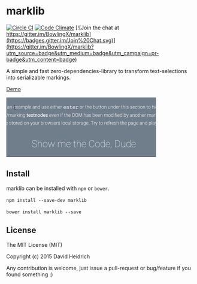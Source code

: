 marklib
===

[![Circle CI](https://circleci.com/gh/BowlingX/marklib.svg?style=svg)](https://circleci.com/gh/BowlingX/marklib)
[![Code Climate](https://codeclimate.com/github/BowlingX/marklib/badges/gpa.svg)](https://codeclimate.com/github/BowlingX/marklib)
[![Join the chat at https://gitter.im/BowlingX/marklib](https://badges.gitter.im/Join%20Chat.svg)](https://gitter.im/BowlingX/marklib?utm_source=badge&utm_medium=badge&utm_campaign=pr-badge&utm_content=badge)

A simple and fast zero-dependencies-library to transform text-selections into serializable markings.

[Demo](http://bowlingx.github.io/marklib/)

![Demo-Gif](https://raw.githubusercontent.com/BowlingX/marklib/master/marklib.gif)

## Install

marklib can be installed with `npm` or `bower`.

`npm install --save-dev marklib`

`bower install marklib --save`

## License

The MIT License (MIT)

Copyright (c) 2015 David Heidrich

Any contribution is welcome, just issue a pull-request or bug/feature if you found something :)

